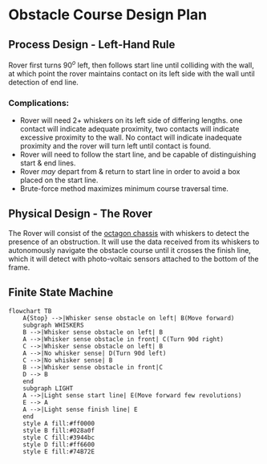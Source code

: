 # Obstacle Course Design Plan

## Process Design - Left-Hand Rule
Rover first turns $90^o$ left, then follows start line until colliding with the wall, at which point the rover maintains contact on its left side with the wall until detection of end line.
### Complications:
- Rover will need $2+$ whiskers on its left side of differing lengths. one contact will indicate adequate proximity, two contacts will indicate excessive proximity to the wall. No contact will indicate inadequate proximity and the rover will turn left until contact is found.
- Rover will need to follow the start line, and be capable of distinguishing start & end lines.
- Rover _may_ depart from & return to start line in order to avoid a box placed on the start line.
- Brute-force method maximizes minimum course traversal time.

## Physical Design - The Rover
The Rover will consist of the [octagon chassis](https://www.adafruit.com/product/4466) with whiskers to detect the presence of an obstruction. It will use the data received from its whiskers to autonomously navigate the obstacle course until it crosses the finish line, which it will detect with photo-voltaic sensors attached to the bottom of the frame.

## Finite State Machine

```mermaid
flowchart TB
    A{Stop} -->|Whisker sense obstacle on left| B(Move forward)
    subgraph WHISKERS
    B -->|Whisker sense obstacle on left| B
    A -->|Whisker sense obstacle in front| C(Turn 90d right)
    C -->|Whisker sense obstacle on left| B
    A -->|No whisker sense| D(Turn 90d left)
    C -->|No whisker sense| B
    B -->|Whisker sense obstacle in front|C
    D --> B
    end
    subgraph LIGHT
    A -->|Light sense start line| E(Move forward few revolutions)
    E --> A
    A -->|Light sense finish line| E
    end
    style A fill:#ff0000
    style B fill:#028a0f
    style C fill:#3944bc
    style D fill:#ff6600
    style E fill:#74B72E
```
  